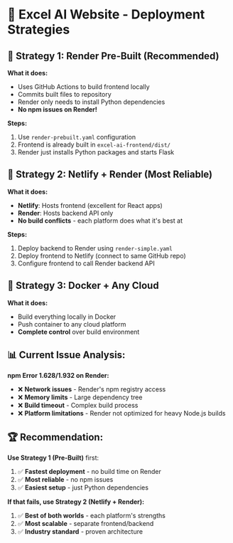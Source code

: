 # 🚀 Excel AI Website - Deployment Strategies

## 🎯 **Strategy 1: Render Pre-Built (Recommended)**

**What it does:**
- Uses GitHub Actions to build frontend locally
- Commits built files to repository
- Render only needs to install Python dependencies
- **No npm issues on Render!**

**Steps:**
1. Use `render-prebuilt.yaml` configuration
2. Frontend is already built in `excel-ai-frontend/dist/`
3. Render just installs Python packages and starts Flask

## 🔄 **Strategy 2: Netlify + Render (Most Reliable)**

**What it does:**
- **Netlify**: Hosts frontend (excellent for React apps)
- **Render**: Hosts backend API only
- **No build conflicts** - each platform does what it's best at

**Steps:**
1. Deploy backend to Render using `render-simple.yaml`
2. Deploy frontend to Netlify (connect to same GitHub repo)
3. Configure frontend to call Render backend API

## 🐳 **Strategy 3: Docker + Any Cloud**

**What it does:**
- Build everything locally in Docker
- Push container to any cloud platform
- **Complete control** over build environment

## 📊 **Current Issue Analysis:**

**npm Error 1.628/1.932 on Render:**
- ❌ **Network issues** - Render's npm registry access
- ❌ **Memory limits** - Large dependency tree
- ❌ **Build timeout** - Complex build process
- ❌ **Platform limitations** - Render not optimized for heavy Node.js builds

## 🏆 **Recommendation:**

**Use Strategy 1 (Pre-Built)** first:
1. ✅ **Fastest deployment** - no build time on Render
2. ✅ **Most reliable** - no npm issues
3. ✅ **Easiest setup** - just Python dependencies

**If that fails, use Strategy 2 (Netlify + Render):**
1. ✅ **Best of both worlds** - each platform's strengths
2. ✅ **Most scalable** - separate frontend/backend
3. ✅ **Industry standard** - proven architecture
